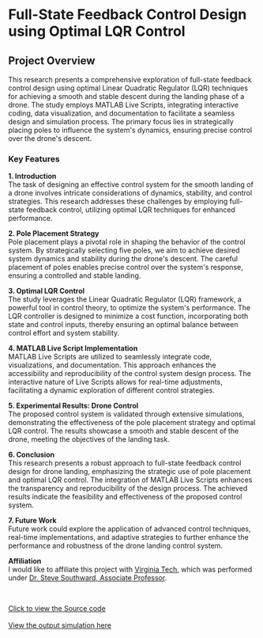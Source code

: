# Full-State Feedback Control Design using Optimal LQR Control

## Project Overview
This research presents a comprehensive exploration of full-state feedback control design using optimal Linear Quadratic Regulator (LQR) techniques for achieving a smooth and stable descent during the landing phase of a drone. The study employs MATLAB Live Scripts, integrating interactive coding, data visualization, and documentation to facilitate a seamless design and simulation process. The primary focus lies in strategically placing poles to influence the system's dynamics, ensuring precise control over the drone's descent.

### Key Features

**1. Introduction**
<br>
The task of designing an effective control system for the smooth landing of a drone involves intricate considerations of dynamics, stability, and control strategies. This research addresses these challenges by employing full-state feedback control, utilizing optimal LQR techniques for enhanced performance.

**2. Pole Placement Strategy**
<br>
Pole placement plays a pivotal role in shaping the behavior of the control system. By strategically selecting five poles, we aim to achieve desired system dynamics and stability during the drone's descent. The careful placement of poles enables precise control over the system's response, ensuring a controlled and stable landing.

**3. Optimal LQR Control**
<br>
The study leverages the Linear Quadratic Regulator (LQR) framework, a powerful tool in control theory, to optimize the system's performance. The LQR controller is designed to minimize a cost function, incorporating both state and control inputs, thereby ensuring an optimal balance between control effort and system stability.

**4. MATLAB Live Script Implementation**
<br>
MATLAB Live Scripts are utilized to seamlessly integrate code, visualizations, and documentation. This approach enhances the accessibility and reproducibility of the control system design process. The interactive nature of Live Scripts allows for real-time adjustments, facilitating a dynamic exploration of different control strategies.

**5. Experimental Results: Drone Control**
<br>
The proposed control system is validated through extensive simulations, demonstrating the effectiveness of the pole placement strategy and optimal LQR control. The results showcase a smooth and stable descent of the drone, meeting the objectives of the landing task.

**6. Conclusion**
<br>
This research presents a robust approach to full-state feedback control design for drone landing, emphasizing the strategic use of pole placement and optimal LQR control. The integration of MATLAB Live Scripts enhances the transparency and reproducibility of the design process. The achieved results indicate the feasibility and effectiveness of the proposed control system.

**7. Future Work**
<br>
Future work could explore the application of advanced control techniques, real-time implementations, and adaptive strategies to further enhance the performance and robustness of the drone landing control system.

**Affiliation**
<br>
I would like to affiliate this project with <a href="https://www.vt.edu/">Virginia Tech</a>, which was performed under <a href="https://me.vt.edu/people/faculty/southward-steve.html">Dr. Steve Southward, Associate Professor</a>.

<br>

<a href="Markdown view of project.md">Click to view the Source code</a>
<br>
<br>
<a href="Simulation_animation.gif">View the output simulation here</a>
